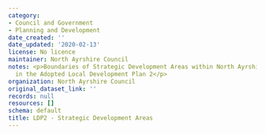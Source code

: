 ```yaml
---
category:
- Council and Government
- Planning and Development
date_created: ''
date_updated: '2020-02-13'
license: No licence
maintainer: North Ayrshire Council
notes: <p>Boundaries of Strategic Development Areas within North Ayrshire as set out
  in the Adopted Local Development Plan 2</p>
organization: North Ayrshire Council
original_dataset_link: ''
records: null
resources: []
schema: default
title: LDP2 - Strategic Development Areas
---
```

